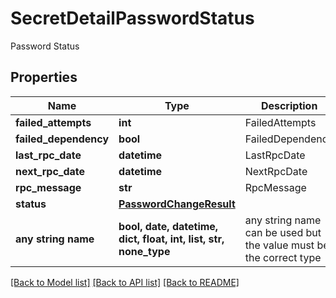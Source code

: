 # SecretDetailPasswordStatus

Password Status

## Properties
Name | Type | Description | Notes
------------ | ------------- | ------------- | -------------
**failed_attempts** | **int** | FailedAttempts | [optional] 
**failed_dependency** | **bool** | FailedDependency | [optional] 
**last_rpc_date** | **datetime** | LastRpcDate | [optional] 
**next_rpc_date** | **datetime** | NextRpcDate | [optional] 
**rpc_message** | **str** | RpcMessage | [optional] 
**status** | [**PasswordChangeResult**](PasswordChangeResult.md) |  | [optional] 
**any string name** | **bool, date, datetime, dict, float, int, list, str, none_type** | any string name can be used but the value must be the correct type | [optional]

[[Back to Model list]](../README.md#documentation-for-models) [[Back to API list]](../README.md#documentation-for-api-endpoints) [[Back to README]](../README.md)


